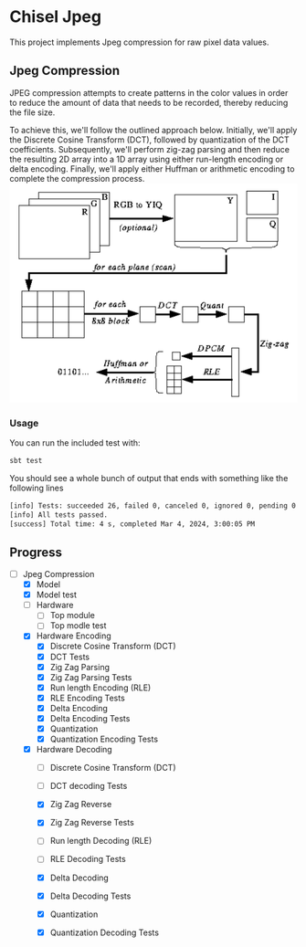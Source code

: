 # Chisel Jpeg
This project implements Jpeg compression for raw pixel data values.

## Jpeg Compression
JPEG compression attempts to create patterns in the color values in order to reduce the amount of data that needs to be recorded, thereby reducing the file size.

To achieve this, we'll follow the outlined approach below. Initially, we'll apply the Discrete Cosine Transform (DCT), followed by quantization of the DCT coefficients. Subsequently, we'll perform zig-zag parsing and then reduce the resulting 2D array into a 1D array using either run-length encoding or delta encoding. Finally, we'll apply either Huffman or arithmetic encoding to complete the compression process.
![Jpeg Compression](https://github.com/Darren-lin/Chisel-JPEG/blob/main/resources/JPEGCompressionOverview.png)

### Usage
You can run the included test with:
```sh
sbt test
```

You should see a whole bunch of output that ends with something like the following lines
```
[info] Tests: succeeded 26, failed 0, canceled 0, ignored 0, pending 0
[info] All tests passed.
[success] Total time: 4 s, completed Mar 4, 2024, 3:00:05 PM
```

## Progress
- [ ] Jpeg Compression
    - [x] Model
    - [x] Model test
    - [ ] Hardware
         - [ ] Top module
         - [ ] Top modle test
    - [x] Hardware Encoding
         - [x] Discrete Cosine Transform (DCT)
         - [x] DCT Tests
         - [x] Zig Zag Parsing
         - [x] Zig Zag Parsing Tests
         - [x] Run length Encoding (RLE)
         - [x] RLE Encoding Tests
         - [x] Delta Encoding
         - [x] Delta Encoding Tests
         - [x] Quantization
         - [x] Quantization Encoding Tests
    - [x] Hardware Decoding
         - [ ] Discrete Cosine Transform (DCT)
         - [ ] DCT decoding Tests
         - [x] Zig Zag Reverse
         - [x] Zig Zag Reverse Tests
         - [ ] Run length Decoding (RLE)
         - [ ] RLE Decoding Tests
         - [x] Delta Decoding
         - [x] Delta Decoding Tests
         - [x] Quantization
         - [x] Quantization Decoding Tests
         

